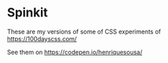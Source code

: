 # Spinkit

These are my versions of some of CSS experiments of https://100dayscss.com/

See them on https://codepen.io/henriquesousa/
